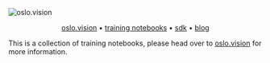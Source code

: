 ![oslo.vision](https://oslo.vision/images/blog/headers/header1.png)

<p align="center">
  <a href="https://oslo.vision">oslo.vision</a> • 
  <a href="https://github.com/OsloVision/training-notebooks">training notebooks</a> • 
  <a href="https://github.com/OsloVision/oslovision-python">sdk</a> • 
  <a href="https://oslo.vision/blog">blog</a>
</p>

This is a collection of training notebooks, please head over to [oslo.vision](https://oslo.vision) for more information.

